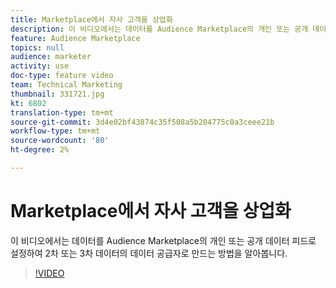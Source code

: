 ```yaml
---
title: Marketplace에서 자사 고객을 상업화
description: 이 비디오에서는 데이터를 Audience Marketplace의 개인 또는 공개 데이터 피드로 설정하여 2차 또는 3차 데이터의 데이터 공급자로 만드는 방법을 알아봅니다.
feature: Audience Marketplace
topics: null
audience: marketer
activity: use
doc-type: feature video
team: Technical Marketing
thumbnail: 331721.jpg
kt: 6802
translation-type: tm+mt
source-git-commit: 3d4e02bf43874c35f508a5b204775c0a3ceee21b
workflow-type: tm+mt
source-wordcount: '80'
ht-degree: 2%

---
```



# Marketplace에서 자사 고객을 상업화

이 비디오에서는 데이터를 Audience Marketplace의 개인 또는 공개 데이터 피드로 설정하여 2차 또는 3차 데이터의 데이터 공급자로 만드는 방법을 알아봅니다.

>[!VIDEO](https://video.tv.adobe.com/v/331721/?quality=12&learn=on)
